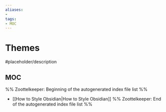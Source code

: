 ```yaml
---
aliases:
- 
tags:
- MOC
---
```


# Themes

#placeholder/description 

## MOC

%% Zoottelkeeper: Beginning of the autogenerated index file list  %%
- [[How to Style Obsidian|How to Style Obsidian]]
%% Zoottelkeeper: End of the autogenerated index file list  %%
